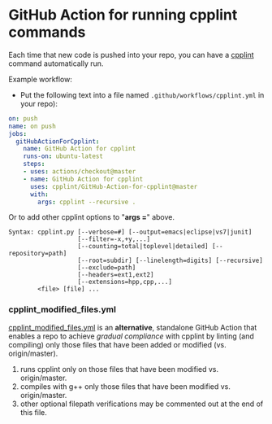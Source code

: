 # GitHub Action for running cpplint commands

Each time that new code is pushed into your repo, you can have a [cpplint](https://github.com/cpplint/cpplint) command automatically run.

Example workflow:
* Put the following text into a file named `.github/workflows/cpplint.yml` in your repo):
```yaml
on: push
name: on push
jobs:
  gitHubActionForCpplint:
    name: GitHub Action for cpplint
    runs-on: ubuntu-latest
    steps:
    - uses: actions/checkout@master
    - name: GitHub Action for cpplint
      uses: cpplint/GitHub-Action-for-cpplint@master
      with:
        args: cpplint --recursive .
```

Or to add other cpplint options to "__args =__" above.

```
Syntax: cpplint.py [--verbose=#] [--output=emacs|eclipse|vs7|junit]
                   [--filter=-x,+y,...]
                   [--counting=total|toplevel|detailed] [--repository=path]
                   [--root=subdir] [--linelength=digits] [--recursive]
                   [--exclude=path]
                   [--headers=ext1,ext2]
                   [--extensions=hpp,cpp,...]
        <file> [file] ...
```

### cpplint_modified_files.yml

[cpplint_modified_files.yml](https://github.com/cpplint/GitHub-Action-for-cpplint/blob/master/.github/workflows/cpplint_modified_files.yml) is an __alternative__, standalone GitHub Action that enables a repo to achieve _gradual compliance_ with cpplint by linting (and compiling) only those files that have been added or modified (vs. origin/master).
1. runs cpplint only on those files that have been modified vs. origin/master.
2. compiles with g++ only those files that have been modified vs. origin/master.
3. other optional filepath verifications may be commented out at the end of this file.
